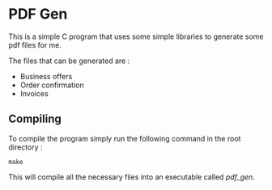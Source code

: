 # PDF Gen

This is a simple C program that uses some simple libraries to generate some pdf files for me.

The files that can be generated are :

- Business offers
- Order confirmation
- Invoices

## Compiling

To compile the program simply run the following command in the root directory :

```shell
make
```

This will compile all the necessary files into an executable called *pdf_gen*.